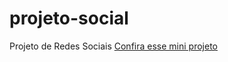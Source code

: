 # projeto-social
 Projeto de Redes Sociais
<a href="https://erick-caua.github.io/projeto-social/" target="_blank">Confira esse mini projeto</a>
